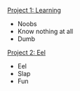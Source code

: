 [Project 1: Learning](https://github.com/tommyfindysz711/Learning)
 - Noobs
 - Know nothing at all
 - Dumb

[Project 2: Eel](http://eelslap.com/)
- Eel
- Slap
- Fun
